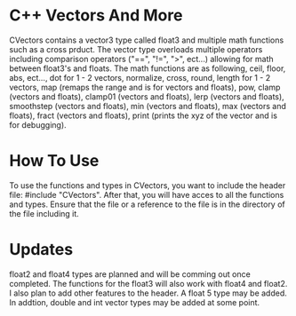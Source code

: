 # C++ Vectors And More

CVectors contains a vector3 type called float3 and multiple math functions such as a cross prduct. The vector type overloads multiple operators including comparison operators ("==", "!=", ">", ect...) allowing for math between float3's and floats. The math functions are as following, ceil, floor, abs, ect..., dot for 1 - 2 vectors, normalize, cross, round, length for 1 - 2 vectors, map (remaps the range and is for vectors and floats), pow, clamp (vectors and floats), clamp01 (vectors and floats), lerp (vectors and floats), smoothstep (vectors and floats), min (vectors and floats), max (vectors and floats), fract (vectors and floats), print (prints the xyz of the vector and is for debugging).

# How To Use

To use the functions and types in CVectors, you want to include the header file: #include "CVectors". After that, you will have acces to all the functions and types. Ensure that the file or a reference to the file is in the directory of the file including it.

# Updates

float2 and float4 types are planned and will be comming out once completed. The functions for the float3 will also work with float4 and float2. I also plan to add other features to the header. A float 5 type may be added. In addtion, double and int vector types may be added at some point.
